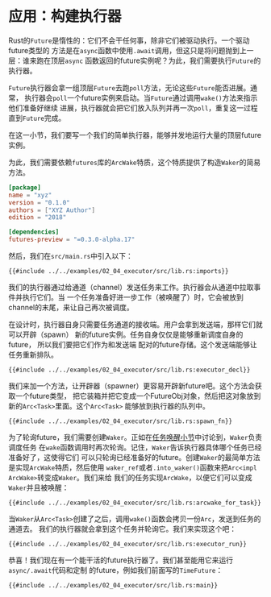 # 应用：构建执行器

Rust的`Future`是惰性的：它们不会干任何事，除非它们被驱动执行。一个驱动future类型的
方法是在`async`函数中使用`.await`调用，但这只是将问题抛到上一层：谁来跑在顶层`async`
函数返回的future实例呢？为此，我们需要执行`Future`的执行器。

`Future`执行器会拿一组顶层`Future`去跑`poll`方法，无论这些`Future`能否进展。通常，
执行器会`poll`一个future实例来启动。当`Future`通过调用`wake()`方法来指示他们准备好继续
进展，执行器就会把它们放入队列并再一次`poll`，重复这一过程直到`Future`完成。

在这一小节，我们要写一个我们的简单执行器，能够并发地运行大量的顶层future实例。

为此，我们需要依赖`futures`库的`ArcWake`特质，这个特质提供了构造`Waker`的简易方法。

```toml
[package]
name = "xyz"
version = "0.1.0"
authors = ["XYZ Author"]
edition = "2018"

[dependencies]
futures-preview = "=0.3.0-alpha.17"
```

然后，我们在`src/main.rs`中引入以下：

```rust,no_run
{{#include ../../examples/02_04_executor/src/lib.rs:imports}}
```

我们的执行器通过给通道（channel）发送任务来工作。执行器会从通道中拉取事件并执行它们。当
一个任务准备好进一步工作（被唤醒了）时，它会被放到channel的末尾，来让自己再次被调度。

在设计时，执行器自身只需要任务通道的接收端。用户会拿到发送端，那样它们就可以开辟（spawn）
新的future实例。任务自身仅仅是能够重新调度自身的future， 所以我们要把它们作为和发送端
配对的future存储。这个发送端能够让任务重新排队。

```rust,no_run
{{#include ../../examples/02_04_executor/src/lib.rs:executor_decl}}
```

我们来加一个方法，让开辟器（spawner）更容易开辟新future吧。这个方法会获取一个future类型，
把它装箱并把它变成一个FutureObj对象，然后把这对象放到新的`Arc<Task>`里面。这个`Arc<Task>`
能够放到执行器的队列中。

```rust,no_run
{{#include ../../examples/02_04_executor/src/lib.rs:spawn_fn}}
```

为了轮询future，我们需要创建`Waker`。正如在[任务唤醒小节]中讨论到，`Waker`负责调度任务
在`wake`函数调用时再次轮询。记住，`Waker`告诉执行器具体哪个任务已经准备好了，这使得它们
可以只轮询已经准备好的future。创建`Waker`的最简单方法是实现`ArcWake`特质，然后使用
`waker_ref`或者`.into_waker()`函数来把`Arc<impl ArcWake>`转变成`Waker`。我们来给
我们的任务实现`ArcWake`，以便它们可以变成`Waker`并且被唤醒：

```rust,no_run
{{#include ../../examples/02_04_executor/src/lib.rs:arcwake_for_task}}
```

当`Waker`从`Arc<Task>`创建了之后，调用`wake()`函数会拷贝一份`Arc`，发送到任务的通道去。
我们的执行器就会拿到这个任务并轮询它。我们来实现这个吧：

```rust,no_run
{{#include ../../examples/02_04_executor/src/lib.rs:executor_run}}
```

恭喜！我们现在有一个能干活的future执行器了。我们甚至能用它来运行`async/.await`代码和定制
的future，例如我们前面写的`TimeFuture`：

```rust,no_run
{{#include ../../examples/02_04_executor/src/lib.rs:main}}
```

[任务唤醒小节]: ./03_wakeups.md
